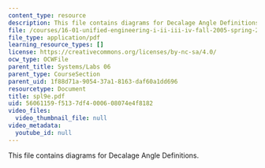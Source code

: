 ```yaml
---
content_type: resource
description: This file contains diagrams for Decalage Angle Definitions.
file: /courses/16-01-unified-engineering-i-ii-iii-iv-fall-2005-spring-2006/56061159f5137df4000608074e4f8182_spl9e.pdf
file_type: application/pdf
learning_resource_types: []
license: https://creativecommons.org/licenses/by-nc-sa/4.0/
ocw_type: OCWFile
parent_title: Systems/Labs 06
parent_type: CourseSection
parent_uid: 1f88d71a-9054-37a1-8163-daf60a1dd696
resourcetype: Document
title: spl9e.pdf
uid: 56061159-f513-7df4-0006-08074e4f8182
video_files:
  video_thumbnail_file: null
video_metadata:
  youtube_id: null
---
```

This file contains diagrams for Decalage Angle Definitions.